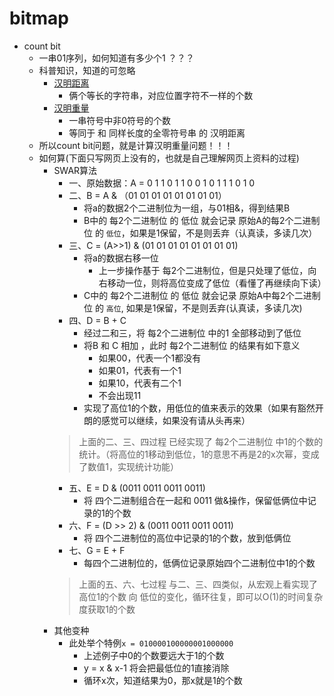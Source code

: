 # bitmap

* count bit
    * 一串01序列，如何知道有多少个1 ？？？
    * 科普知识，知道的可忽略
        * [汉明距离](https://baike.baidu.com/item/%E6%B1%89%E6%98%8E%E8%B7%9D%E7%A6%BB/475174?fr=aladdin)
            * 俩个等长的字符串，对应位置字符不一样的个数
        * [汉明重量](https://baike.baidu.com/item/%E6%B1%89%E6%98%8E%E9%87%8D%E9%87%8F/7110799?fr=aladdin)
            * 一串符号中非0符号的个数
            * 等同于 和 同样长度的全零符号串 的 汉明距离
    * 所以count bit问题，就是计算汉明重量问题！！！
    * 如何算(下面只写网页上没有的，也就是自己理解网页上资料的过程)
        * SWAR算法
            * 一、原始数据：A = 0 1 1 0 1 1 0 0 1 0 1 1 1 0 1 0
            * 二、B = A & （01 01 01 01 01 01 01 01）
                * 将a的数据2个二进制位为一组，与01相&，得到结果B
                * B中的 每2个二进制位 的 低位 就会记录 原始A的每2个二进制位 的 `低位`，如果是1保留，不是则丢弃（认真读，多读几次）
            * 三、C = (A>>1) & (01 01 01 01 01 01 01 01)
                * 将a的数据右移一位
                    * 上一步操作基于 每2个二进制位，但是只处理了低位，向右移动一位，则将高位变成了低位（看懂了再继续向下读）
                * C中的 每2个二进制位 的 低位 就会记录 原始A中每2个二进制位 的 `高位`, 如果是1保留，不是则丢弃(认真读，多读几次)
            * 四、D = B + C
                * 经过二和三，将 每2个二进制位 中的1 全部移动到了低位
                * 将B 和 C 相加 ，此时 每2个二进制位 的结果有如下意义
                    * 如果00，代表一个1都没有
                    * 如果01，代表有一个1
                    * 如果10，代表有二个1
                    * 不会出现11
                * 实现了高位1的个数，用低位的值来表示的效果（如果有豁然开朗的感觉可以继续，如果没有请从头再来）
            > 上面的二、三、四过程 已经实现了 每2个二进制位 中1的个数的统计。（将高位的1移动到低位，1的意思不再是2的x次幂，变成了数值1，实现统计功能）
            * 五、E = D & (0011 0011 0011 0011)
                * 将 四个二进制组合在一起和 0011 做&操作，保留低俩位中记录的1的个数
            * 六、F = (D >> 2) & (0011 0011 0011 0011)
                * 将 四个二进制位的高位中记录的1的个数，放到低俩位
            * 七、G = E + F
                * 每四个二进制位的，低俩位记录原始四个二进制位中1的个数
            > 上面的五、六、七过程 与二、三、四类似，从宏观上看实现了 高位1的个数 向 低位的变化，循环往复，即可以O(1)的时间复杂度获取1的个数
        * 其他变种
            * 此处举个特例`x = 010000100000001000000`
                * 上述例子中0的个数要远大于1的个数
                * y = x & x-1 将会把最低位的1直接消除
                * 循环x次，知道结果为0，那x就是1的个数
                    